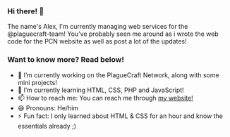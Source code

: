 ### Hi there! 👋

The name's Alex, I'm currently managing web services for the @plaguecraft-team!
You've probably seen me around as i wrote the web code for the PCN website as well as post a lot of the updates!

### Want to know more? Read below!
- 🔭 I’m currently working on the PlagueCraft Network, along with some mini projects!
- 🌱 I’m currently learning HTML, CSS, PHP and JavaScript!
- 📫 How to reach me: You can reach me through [my website!](https://awexxx.github.io)
- 😄 Pronouns: He/him
- ⚡ Fun fact: I only learned about HTML & CSS for an hour and know the essentials already ;)
